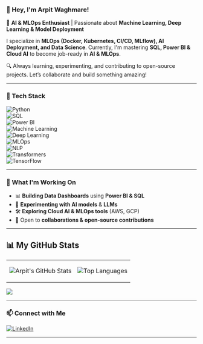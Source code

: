 ### 👋 Hey, I'm Arpit Waghmare!  
🚀 **AI & MLOps Enthusiast** | Passionate about **Machine Learning, Deep Learning & Model Deployment**  

I specialize in **MLOps (Docker, Kubernetes, CI/CD, MLflow), AI Deployment, and Data Science**. Currently, I'm mastering **SQL, Power BI & Cloud AI** to become job-ready in **AI & MLOps**.  

🔍 Always learning, experimenting, and contributing to open-source projects. Let’s collaborate and build something amazing!  

---

### 🔧 Tech Stack  
![Python](https://img.shields.io/badge/Python-3776AB?style=flat&logo=python&logoColor=white)  
![SQL](https://img.shields.io/badge/SQL-4479A1?style=flat&logo=MySQL&logoColor=white)  
![Power BI](https://img.shields.io/badge/PowerBI-F2C811?style=flat&logo=powerbi&logoColor=black)  
![Machine Learning](https://img.shields.io/badge/Machine%20Learning-orange?style=flat&logo=scikit-learn&logoColor=white)  
![Deep Learning](https://img.shields.io/badge/Deep%20Learning-red?style=flat&logo=pytorch&logoColor=white)  
![MLOps](https://img.shields.io/badge/MLOps-blue?style=flat&logo=docker&logoColor=white)  
![NLP](https://img.shields.io/badge/NLP-purple?style=flat&logo=spacy&logoColor=white)  
![Transformers](https://img.shields.io/badge/Transformers-yellow?style=flat&logo=huggingface&logoColor=white)  
![TensorFlow](https://img.shields.io/badge/TensorFlow-FF6F00?style=flat&logo=tensorflow&logoColor=white)  

---

### 🚀 What I'm Working On  
- 📊 **Building Data Dashboards** using **Power BI & SQL**  
- 🤖 **Experimenting with AI models** & **LLMs**  
- 🛠 **Exploring Cloud AI & MLOps tools** (AWS, GCP)  
- 📌 Open to **collaborations & open-source contributions**  

---

## 📊 My GitHub Stats  
<table>
<tr>
<td>

![Arpit's GitHub Stats](https://github-readme-stats.vercel.app/api?username=ArpitW-zero-hero&show_icons=true&theme=radical)

</td>
<td>

![Top Languages](https://github-readme-stats.vercel.app/api/top-langs/?username=ArpitW-zero-hero&layout=compact&theme=radical)

</td>
</tr>
</table>

![](https://komarev.com/ghpvc/?username=ArpitW-zero-hero&color=blue)

---

### 📫 Connect with Me  
[![LinkedIn](https://img.shields.io/badge/LinkedIn-blue?style=flat&logo=linkedin)](https://www.linkedin.com/in/your-profile/)  
<!--[![Twitter](https://img.shields.io/badge/Twitter-blue?style=flat&logo=twitter)](https://twitter.com/your-profile/) 
[![Portfolio](https://img.shields.io/badge/Portfolio-Website-brightgreen?style=flat&logo=web)](https://your-portfolio.com/)  -->

---

